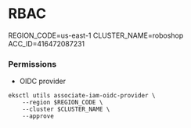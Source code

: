 # RBAC

REGION_CODE=us-east-1
CLUSTER_NAME=roboshop
ACC_ID=416472087231

### Permissions

* OIDC provider
```
eksctl utils associate-iam-oidc-provider \
    --region $REGION_CODE \
    --cluster $CLUSTER_NAME \
    --approve
```